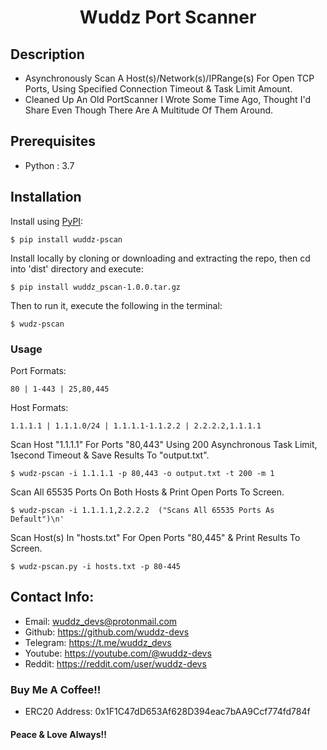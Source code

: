 <h1 align="center">Wuddz Port Scanner</h1>

## Description
 - Asynchronously Scan A Host(s)/Network(s)/IPRange(s) For Open TCP Ports, Using Specified Connection Timeout & Task Limit Amount.
 - Cleaned Up An Old PortScanner I Wrote Some Time Ago, Thought I'd Share Even Though There Are A Multitude Of Them Around.

## Prerequisites
 - Python : 3.7

## Installation
Install using [PyPI](https://pypi.org/project/wuddz-pscan):
```
$ pip install wuddz-pscan
```
Install locally by cloning or downloading and extracting the repo, then cd into 'dist' directory and execute:
```
$ pip install wuddz_pscan-1.0.0.tar.gz
```
Then to run it, execute the following in the terminal:
```
$ wudz-pscan
```

### Usage
Port Formats:
```
80 | 1-443 | 25,80,445
```
Host Formats:
```
1.1.1.1 | 1.1.1.0/24 | 1.1.1.1-1.1.2.2 | 2.2.2.2,1.1.1.1
```
Scan Host "1.1.1.1" For Ports "80,443" Using 200 Asynchronous Task Limit, 1second Timeout & Save Results To "output.txt".
```
$ wudz-pscan -i 1.1.1.1 -p 80,443 -o output.txt -t 200 -m 1
```
Scan All 65535 Ports On Both Hosts & Print Open Ports To Screen.
```
$ wudz-pscan -i 1.1.1.1,2.2.2.2  ("Scans All 65535 Ports As Default")\n'
```
Scan Host(s) In "hosts.txt" For Open Ports "80,445" & Print Results To Screen.
```
$ wudz-pscan.py -i hosts.txt -p 80-445
```

## Contact Info:
 - Email:     wuddz_devs@protonmail.com                                                              
 - Github:    https://github.com/wuddz-devs                                                          
 - Telegram:  https://t.me/wuddz_devs
 - Youtube:   https://youtube.com/@wuddz-devs
 - Reddit:    https://reddit.com/user/wuddz-devs

### Buy Me A Coffee!!
 - ERC20 Address: 0x1F1C47dD653Af628D394eac7bAA9Ccf774fd784f

#### Peace & Love Always!!
